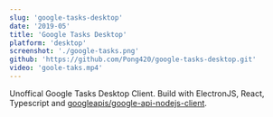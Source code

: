 ```yaml
---
slug: 'google-tasks-desktop'
date: '2019-05'
title: 'Google Tasks Desktop'
platform: 'desktop'
screenshot: './google-tasks.png'
github: 'https://github.com/Pong420/google-tasks-desktop.git'
video: 'goole-taks.mp4'
---
```


Unoffical <span>Google Tasks Desktop Client</span>. Build with <span>ElectronJS</span>, <span>React</span>,
<span>Typescript</span> and
<a href="https://github.com/googleapis/google-api-nodejs-client">googleapis/google-api-nodejs-client</a>.
